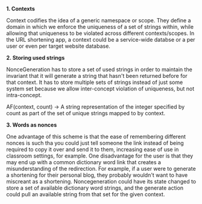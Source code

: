 **1. Contexts**

Context codifies the idea of a generic namespace or scope. They define a domain in which we enforce the uniqueness of a set of strings within, while allowing that uniqueness to be violated across different contexts/scopes. In the URL shortening app, a context could be a service-wide databse or a per user or even per target website database.

**2. Storing used strings**

NonceGeneration has to store a set of used strings in order to maintain the invariant that it will generate a string that hasn't been returned before for that context. It has to store multiple sets of strings instead of just some system set because we allow inter-concept violation of uniqueness, but not intra-concept. 

AF(context, count) -> A string representation of the integer specified by count as part of the set of unique strings mapped to by context.

**3. Words as nonces**

One advantage of this scheme is that the ease of remembering different nonces is such tha you could just tell someone the link instead of being required to copy it over and send it to them, increasing ease of use in classroom settings, for example. One disadvantage for the user is that they may end up with a common dictionary word link that creates a misunderstanding of the redirection. For example, if a user were to generate a shortening for their personal blog, they probably wouldn't want to have miscreant as a shortening. 
Noncegeneration could have its state changed to store a set of available dictionary word strings, and the generate action could pull an available string from that set for the given context.